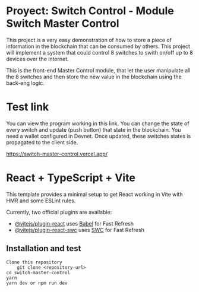 # Proyect: Switch Control - Module Switch Master Control

This project is a very easy demonstration of how to store a piece of information in the blockchain that can be consumed by others. This project will implement a system that could control 8 switches to swith on/off up to 8 devices over the internet.

This is the front-end Master Control module, that let the user manipulate all the 8 switches and then store the new value in the blockchain using the back-eng logic.

# Test link

You can view the program working in this link. You can change the state of every switch and update (push button) that state in the blockchain. You need a wallet configured in Devnet. Once updated, these switches states is propagated to the client side.

https://switch-master-control.vercel.app/

# React + TypeScript + Vite

This template provides a minimal setup to get React working in Vite with HMR and some ESLint rules.

Currently, two official plugins are available:

- [@vitejs/plugin-react](https://github.com/vitejs/vite-plugin-react/blob/main/packages/plugin-react/README.md) uses [Babel](https://babeljs.io/) for Fast Refresh
- [@vitejs/plugin-react-swc](https://github.com/vitejs/vite-plugin-react-swc) uses [SWC](https://swc.rs/) for Fast Refresh

## Installation and test

    Clone this repository
        git clone <repository-url>
    cd switch-master-control
    yarn
    yarn dev or npm run dev
